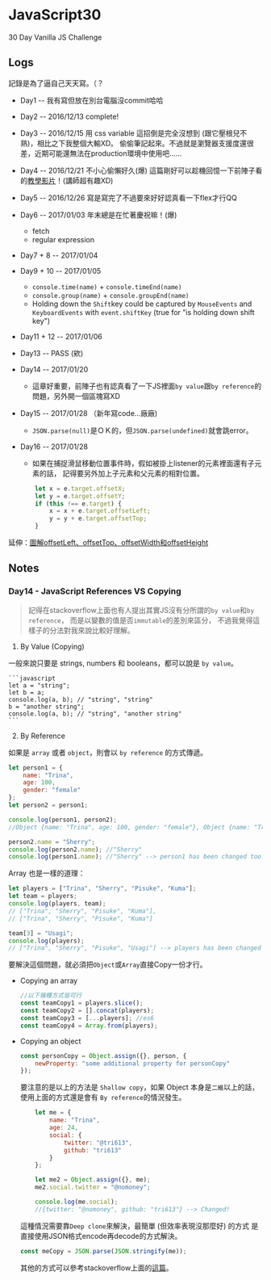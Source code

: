 # JavaScript30
30 Day Vanilla JS Challenge

## Logs
記錄是為了逼自己天天寫。（？

- Day1 -- 我有寫但放在別台電腦沒commit哈哈
- Day2 -- 2016/12/13 complete!
- Day3 -- 2016/12/15
	用 css variable 這招倒是完全沒想到 (跟它壓根兒不熟)，相比之下我整個大輸XD。
	偷偷筆記起來。不過就是瀏覽器支援度還很差，近期可能還無法在production環境中使用吧……
- Day4 -- 2016/12/21
	不小心偷懶好久(爆)
	這篇剛好可以趁機回憶一下前陣子看的[教學影片](https://www.youtube.com/playlist?list=PL0zVEGEvSaeEd9hlmCXrk5yUyqUag-n84)！(講師超有趣XD)
- Day5 -- 2016/12/26
	寫是寫完了不過要來好好認真看一下flex才行QQ
- Day6 -- 2017/01/03
	年末總是在忙著慶祝嘛！(爆)
	- fetch
	- regular expression
- Day7 + 8 -- 2017/01/04
- Day9 + 10 -- 2017/01/05
	- `console.time(name)` + `console.timeEnd(name)`
	- `console.group(name)` + `console.groupEnd(name)`
	-  Holding down the `Shift`key could be captured by `MouseEvents` and `KeyboardEvents` with `event.shiftKey` (true for "is holding down shift key")
- Day11 + 12 -- 2017/01/06
- Day13 -- PASS (欸)
- Day14 -- 2017/01/20
	- 這章好重要，前陣子也有認真看了一下JS裡面`by value`跟`by reference`的問題，另外開一個區塊寫XD
- Day15 -- 2017/01/28 （新年寫code...廠廠)
	- `JSON.parse(null)`是ＯＫ的，但`JSON.parse(undefined)`就會跳error。
- Day16 -- 2017/01/28
	- 如果在捕捉滑鼠移動位置事件時，假如被掛上listener的元素裡面還有子元素的話，
	  記得要另外加上子元素和父元素的相對位置。
	
	```javascript
		let x = e.target.offsetX;
		let y = e.target.offsetY;
		if (this !== e.target) {
			x = x + e.target.offsetLeft;
			y = y + e.target.offsetTop;
		}
	```

延伸：[圖解offsetLeft、offsetTop、offsetWidth和offsetHeight](http://emn178.pixnet.net/blog/post/95297028-%E5%9C%96%E8%A7%A3offsetleft%E3%80%81offsettop%E3%80%81offsetwidth%E5%92%8Coffsetheight)


## Notes
### Day14 - JavaScript References VS Copying

> 記得在stackoverflow上面也有人提出其實JS沒有分所謂的`by value`和`by reference`，
> 而是以變數的值是否`immutable`的差別來區分，
> 不過我覺得這樣子的分法對我來說比較好理解。

1. By Value (Copying)

  一般來說只要是 strings, numbers 和 booleans，都可以說是 `by value`。

	```javascript
	let a = "string";
	let b = a;
	console.log(a, b); // "string", "string"
	b = "another string";
	console.log(a, b); // "string", "another string"
	```

2. By Reference

如果是 `array` 或者 `object`，則會以 `by reference` 的方式傳遞。

```javascript
let person1 = {
	name: "Trina",
	age: 100,
	gender: "female"
};
let person2 = person1;

console.log(person1, person2);
//Object {name: "Trina", age: 100, gender: "female"}, Object {name: "Trina", age: 100, gender: "female"}

person2.name = "Sherry";
console.log(person2.name); //"Sherry"
console.log(person1.name); //"Sherry" --> person1 has been changed too!
```

Array 也是一樣的道理：  

```javascript
let players = ["Trina", "Sherry", "Pisuke", "Kuma"];
let team = players;
console.log(players, team);
// ["Trina", "Sherry", "Pisuke", "Kuma"],
// ["Trina", "Sherry", "Pisuke", "Kuma"]

team[3] = "Usagi";
console.log(players);
// ["Trina", "Sherry", "Pisuke", "Usagi"] --> players has been changed too!
```

要解決這個問題，就必須把`Object`或`Array`直接Copy一份才行。

- Copying an array

	```javascript
	//以下幾種方式皆可行
	const teamCopy1 = players.slice();
	const teamCopy2 = [].concat(players);
	const teamCopy3 = [...players]; //es6
	const teamCopy4 = Array.from(players);
	```
- Copying an object

	```javascript
	const personCopy = Object.assign({}, person, {
		newProperty: "some additional property for personCopy"
	});
	```
	
	要注意的是以上的方法是 `Shallow copy`，如果 Object 本身是`二維`以上的話，使用上面的方式還是會有 `By reference`的情況發生。

	```javascript
		let me = {
			name: "Trina",
			age: 24,
			social: {
				twitter: "@tri613",
				github: "tri613"
			}
		};

		let me2 = Object.assign({}, me);
		me2.social.twitter = "@nomoney";

		console.log(me.social);
		//{twitter: "@nomoney", github: "tri613"} --> Changed!
	```
	
	這種情況需要靠`Deep clone`來解決，最簡單 (但效率表現沒那麼好) 的方式 是直接使用JSON格式encode再decode的方式解決。

	```javascript
	const meCopy = JSON.parse(JSON.stringify(me));
	```
	
	其他的方式可以參考stackoverflow上面的[這篇](http://stackoverflow.com/questions/122102/what-is-the-most-efficient-way-to-deep-clone-an-object-in-javascript)。

